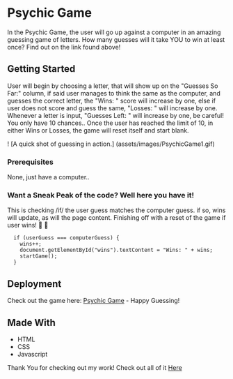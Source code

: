 # Psychic Game

In the Psychic Game, the user will go up against a computer in an amazing guessing game of letters. How many guesses will it take YOU to win at least once? Find out on the link found above!

## Getting Started

User will begin by choosing a letter, that will show up on the "Guesses So Far:" column, if said user manages to think the same as the computer, and guesses the correct letter, the "Wins: " score will increase by one, else if user does not score and guess the same, "Losses: " will increase by one. Whenever a letter is input, "Guesses Left: " will increase by one, be careful! You only have 10 chances.. Once the user has reached the limit of 10, in either Wins or Losses, the game will reset itself and start blank.

! [A quick shot of guessing in action.] (assets/images/PsychicGame1.gif)
### Prerequisites

None, just have a computer..


### Want a Sneak Peak of the code? Well here you have it! 

This is checking /if/ the user guess matches the computer guess. if so, wins will update, as will the page content. Finishing off with a reset of the game if user wins! 🎉 :tada:
```
  if (userGuess === computerGuess) {
    wins++;
    document.getElementById("wins").textContent = "Wins: " + wins;
    startGame();
  }

```

## Deployment

Check out the game here: [Psychic Game](https://delgador28.github.io/Psychic-Game/) - Happy Guessing!

## Made With

* HTML
* CSS 
* Javascript


Thank You for checking out my work! Check out all of it [Here](https://github.com/Delgador28?tab=repositories)
